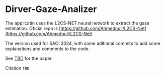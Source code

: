 # Dirver-Gaze-Analizer

The applicatin uses the L2CS-NET neural network to extract the gaze estimation. Oficial repo is [https://github.com/Ahmednull/L2CS-Net](https://github.com/Ahmednull/L2CS-Net)

The version used for SACI 2024, with some aditional commits to add some explanations and comments to the code.

See [TBD]() for the paper

Citation `TBD`
